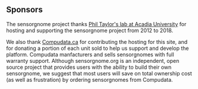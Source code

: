 ## Sponsors
The sensorgnome project thanks [Phil Taylor's lab at Acadia University](http://discovery.acadiau.ca) for hosting
and supporting the sensorgnome project from 2012 to 2018.

We also thank [Compudata.ca](https://compudata.ca) for
contributing the hosting for this site, and for donating a portion of
each unit sold to help us support and develop the platform.  Compudata
manfacturers and sells sensorgnomes with full warranty support.  Although
sensorgnome.org is an independent, open source project that provides
users with the ability to build their own sensorgnome, we suggest that
most users will save on total ownership cost (as well as frustration) by
ordering sensorgnomes from Compudata.
